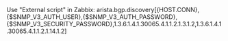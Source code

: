 Use "External script" in Zabbix: arista.bgp.discovery[{HOST.CONN},{$SNMP_V3_AUTH_USER},{$SNMP_V3_AUTH_PASSWORD},{$SNMP_V3_SECURITY_PASSWORD},1.3.6.1.4.1.30065.4.1.1.2.1.3.1.2,1.3.6.1.4.1.30065.4.1.1.2.1.14.1.2]